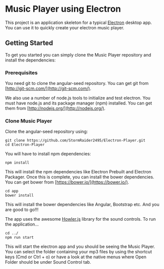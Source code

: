 # Music Player using Electron

This project is an application skeleton for a typical [Electron](http://electron.atom.io/) desktop app.
You can use it to quickly create your electron music player.

## Getting Started

To get you started you can simply clone the Music Player repository and install the dependencies:

### Prerequisites

You need git to clone the angular-seed repository. You can get git from
[http://git-scm.com/](http://git-scm.com/).

We also use a number of node.js tools to initialize and test electron. You must have node.js and
its package manager (npm) installed.  You can get them from [http://nodejs.org/](http://nodejs.org/).

### Clone Music Player

Clone the angular-seed repository using:

```
git clone https://github.com/StormRaider2495/Electron-Player.git
cd Electron-Player
```

You will have to install npm dependencies:

```
npm install
```
This will install the npm dependencies like Electron Prebuilt and Electron Packager.
Once this is complete, you can install the bower dependencies. You can get bower from
[https://bower.io/](https://bower.io/).

```
cd app
bower install
```
This will install the bower dependencies like Angular, Bootstrap etc.
And you are good to go!!!

The app uses the awesome [Howler.js](https://howlerjs.com/) library for the sound controls.
To run the application...

```
cd ../
npm run start
```
This will start the electron app and you should be seeing the Music Player.
You can select the folder containing your mp3 files by using the shortcut keys (Cmd or Ctrl + o) or have a look at the native menus where Open Folder should be under Sound Control tab.
